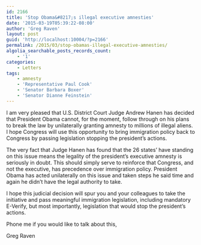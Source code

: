 ```yaml
---
id: 2166
title: 'Stop Obama&#8217;s illegal executive amnesties'
date: '2015-03-19T05:39:22-08:00'
author: 'Greg Raven'
layout: post
guid: 'http://localhost:10004/?p=2166'
permalink: /2015/03/stop-obamas-illegal-executive-amnesties/
algolia_searchable_posts_records_count:
    - '1'
categories:
    - Letters
tags:
    - amnesty
    - 'Representative Paul Cook'
    - 'Senator Barbara Boxer'
    - 'Senator Dianne Feinstein'
---
```


I am very pleased that U.S. District Court Judge Andrew Hanen has decided that President Obama cannot, for the moment, follow through on his plans to break the law by unilaterally granting amnesty to millions of illegal aliens. I hope Congress will use this opportunity to bring immigration policy back to Congress by passing legislation stopping the president’s actions.

The very fact that Judge Hanen has found that the 26 states’ have standing on this issue means the legality of the president’s executive amnesty is seriously in doubt. This should simply serve to reinforce that Congress, and not the executive, has precedence over immigration policy. President Obama has acted unilaterally on this issue and taken steps he said time and again he didn’t have the legal authority to take.

I hope this judicial decision will spur you and your colleagues to take the initiative and pass meaningful immigration legislation, including mandatory E-Verify, but most importantly, legislation that would stop the president’s actions.

Phone me if you would like to talk about this,

Greg Raven